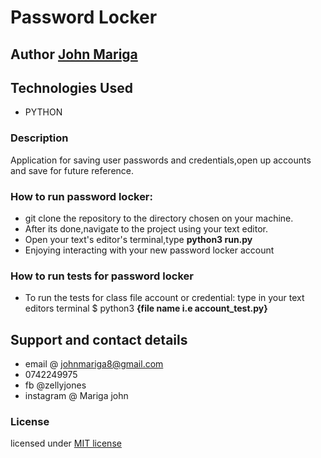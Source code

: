 # Password Locker

##  Author [John Mariga](https://github.com/Mariga123/)

## Technologies Used
* PYTHON

### Description
Application for saving user passwords and credentials,open up accounts and save for future reference.

### How to run password locker:
* git clone the repository to the directory chosen on your machine.
* After its done,navigate to the project using your text editor.
* Open your text's editor's terminal,type **python3 run.py**
* Enjoying interacting with your new password locker account

### How to run tests for password locker
* To run the tests for class file account or credential:
        type in your text editors terminal
        $ python3 **{file name i.e account_test.py}**

## Support and contact details 
* email @ johnmariga8@gmail.com
* 0742249975
* fb @zellyjones
* instagram @ Mariga john
### License
licensed under [MIT license](LICENSE)